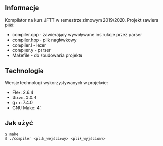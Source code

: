 ## Informacje
Kompilator na kurs JFTT w semestrze zimowym 2019/2020.
Projekt zawiera pliki:
* compiler.cpp - zawierający wywoływane instrukcje przez parser
* compiler.hpp - plik nagłówkowy 
* compiler.l - lexer
* compiler.y - parser
* Makefile - do zbudowania projektu
	
## Technologie
Wersje technologii wykorzystywanych w projekcie:
* Flex: 2.6.4
* Bison: 3.0.4
* g++: 7.4.0
* GNU Make: 4.1
	
## Jak użyć

```
$ make
$ ./compiler <plik_wejściowy> <plik_wyjściowy>
```

